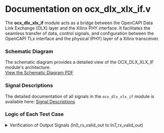 # Documentation on ocx_dlx_xlx_if.v
The **ocx_dlx_xlx_if** module acts as a bridge between the OpenCAPI Data Link Exchange (DLX) layer and the Xilinx PHY interface. It facilitates the seamless transfer of data, control signals, and configuration between the OpenCAPI TLx interface and the physical (PHY) layer of a Xilinx transceiver.
### Schematic Diagram

The schematic diagram provides a detailed view of the OCX_DLX_XLX_IF module's architecture.  
[View the Schematic Diagram PDF](./schematic_xlx_if.pdf)

### Signal Descriptions

The detailed documentation of all signals in the `ocx_dlx_xlx_if` module is available here: [Signal Descriptions](./Signal_Descriptions.pdf)

### Logic of Each Test Case

<details>

<summary>Verification of Output Signals (ln0_rx_valid_out to ln7_rx_valid_out)</summary>

### Overview

This section describes the behavior of the outputs `ln0_rx_valid_out`, `ln1_rx_valid_out`, ..., `ln7_rx_valid_out` in relation to the **select line**. The output is driven based on the select line, which is controlled by the AND operation of two input signals (`gtwiz_reset_rx_done_in` and `gtwiz_buffbypass_rx_done_in`)

The following outputs are controlled by the select line:

- `ln0_rx_valid_out`
- `ln1_rx_valid_out`
- `ln2_rx_valid_out`
- `ln3_rx_valid_out`
- `ln4_rx_valid_out`
- `ln5_rx_valid_out`
- `ln6_rx_valid_out`
- `ln7_rx_valid_out`

### Select Line Logic

Each of the above outputs is passed through only if its corresponding **select line** is set to `1`. Otherwise, the output is set to `0`.

### Select Line Condition

The **select line** for each output is determined by the logical AND of two input signals:`gtwiz_reset_rx_done_in` and `gtwiz_buffbypass_rx_done_in`

***case1: select line = 1***
![image](https://github.com/user-attachments/assets/ed1ff6d2-64fd-450e-b556-4c18640addb2)

***case2: select line = 0***
![image](https://github.com/user-attachments/assets/05986343-6377-4ed6-9c12-215b17c13112)

</details>


